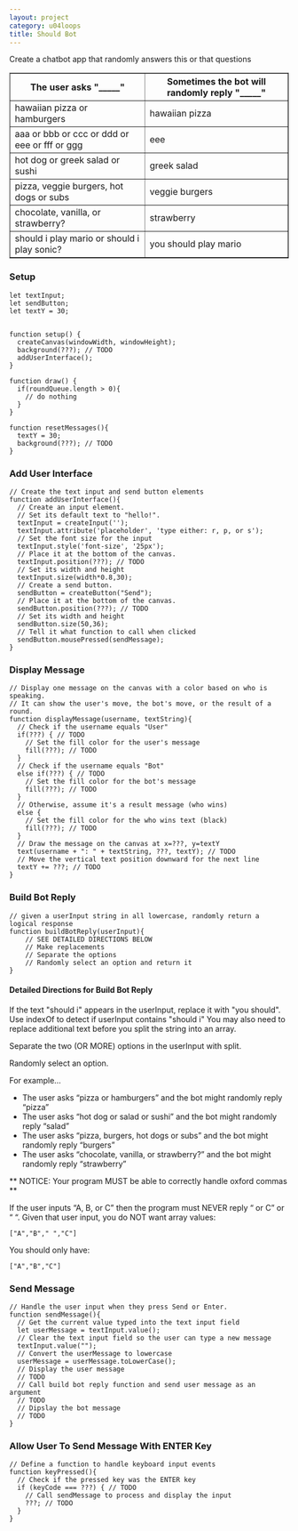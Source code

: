 ```yaml
---
layout: project
category: u04loops
title: Should Bot
---
```


Create a chatbot app that randomly answers this or that questions

<table border="1" cellspacing="0" cellpadding="6">
    <tbody>
        <tr>
            <th>The user asks "_____"</th>
            <th>Sometimes the bot will randomly reply "_____"</th>
        </tr>
        <tr>
            <td>hawaiian pizza or hamburgers</td>
            <td>hawaiian pizza</td>
        </tr>
        <tr>
            <td>aaa or bbb or ccc or ddd or eee or fff or ggg</td>
            <td>eee</td>
        </tr>
        <tr>
            <td>hot dog or greek salad or sushi</td>
            <td>greek salad</td>
        </tr>
        <tr>
            <td>pizza, veggie burgers, hot dogs or subs</td>
            <td>veggie burgers</td>
        </tr>
        <tr>
            <td>chocolate, vanilla, or strawberry?</td>
            <td>strawberry</td>
        </tr>
        <tr>
            <td>should i play mario or should i play sonic?</td>
            <td>you should play mario</td>
        </tr>
    </tbody>
</table>

### Setup

```
let textInput;
let sendButton;
let textY = 30;


function setup() {
  createCanvas(windowWidth, windowHeight);
  background(???); // TODO
  addUserInterface();
}

function draw() {
  if(roundQueue.length > 0){
    // do nothing
  }
}

function resetMessages(){
  textY = 30;
  background(???); // TODO
}
```

### Add User Interface

```
// Create the text input and send button elements
function addUserInterface(){
  // Create an input element.
  // Set its default text to "hello!".
  textInput = createInput('');
  textInput.attribute('placeholder', 'type either: r, p, or s');
  // Set the font size for the input
  textInput.style('font-size', '25px');
  // Place it at the bottom of the canvas. 
  textInput.position(???); // TODO
  // Set its width and height 
  textInput.size(width*0.8,30);
  // Create a send button.
  sendButton = createButton("Send");
  // Place it at the bottom of the canvas. 
  sendButton.position(???); // TODO
  // Set its width and height 
  sendButton.size(50,36);
  // Tell it what function to call when clicked
  sendButton.mousePressed(sendMessage);
}
```


### Display Message

```
// Display one message on the canvas with a color based on who is speaking.
// It can show the user's move, the bot's move, or the result of a round.
function displayMessage(username, textString){
  // Check if the username equals "User"
  if(???) { // TODO
    // Set the fill color for the user's message
    fill(???); // TODO
  } 
  // Check if the username equals "Bot"
  else if(???) { // TODO
    // Set the fill color for the bot's message
    fill(???); // TODO
  }
  // Otherwise, assume it's a result message (who wins)
  else {
    // Set the fill color for the who wins text (black)
    fill(???); // TODO
  }
  // Draw the message on the canvas at x=???, y=textY
  text(username + ": " + textString, ???, textY); // TODO
  // Move the vertical text position downward for the next line
  textY += ???; // TODO
}
```

### Build Bot Reply
```
// given a userInput string in all lowercase, randomly return a logical response
function buildBotReply(userInput){
    // SEE DETAILED DIRECTIONS BELOW
    // Make replacements
    // Separate the options
    // Randomly select an option and return it
}
```

#### Detailed Directions for Build Bot Reply

If the text "should i" appears in the userInput, replace it with "you should". Use indexOf to detect if userInput contains "should i" You may also need to replace additional text before you split the string into an array.

Separate the two (OR MORE) options in the userInput with split. 

Randomly select an option.

For example…

- The user asks “pizza or hamburgers” and the bot might randomly reply “pizza”
- The user asks “hot dog or salad or sushi” and the bot might randomly reply “salad”
- The user asks “pizza, burgers, hot dogs or subs” and the bot might randomly reply “burgers”
- The user asks “chocolate, vanilla, or strawberry?” and the bot might randomly reply “strawberry”

** NOTICE: Your program MUST be able to correctly handle oxford commas **

If the user inputs “A, B, or C” then the program must NEVER reply “ or C” or “ “. Given that user input, you do NOT want array values:

`["A","B"," ","C"]`

You should only have:

`["A","B","C"]`


### Send Message
```
// Handle the user input when they press Send or Enter.
function sendMessage(){
  // Get the current value typed into the text input field
  let userMessage = textInput.value();
  // Clear the text input field so the user can type a new message
  textInput.value("");
  // Convert the userMessage to lowercase
  userMessage = userMessage.toLowerCase();
  // Display the user message
  // TODO
  // Call build bot reply function and send user message as an argument
  // TODO
  // Dipslay the bot message
  // TODO
}
```

### Allow User To Send Message With ENTER Key
```
// Define a function to handle keyboard input events
function keyPressed(){
  // Check if the pressed key was the ENTER key
  if (keyCode === ???) { // TODO
    // Call sendMessage to process and display the input
    ???; // TODO
  }
}
```
